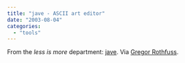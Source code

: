 ```yaml
---
title: "jave - ASCII art editor"
date: "2003-08-04"
categories: 
  - "tools"
---
```


From the _less is more_ department: [jave](http://www.jave.de/). Via [Gregor Rothfuss](http://greg.abstrakt.ch/archives/000294.html).
